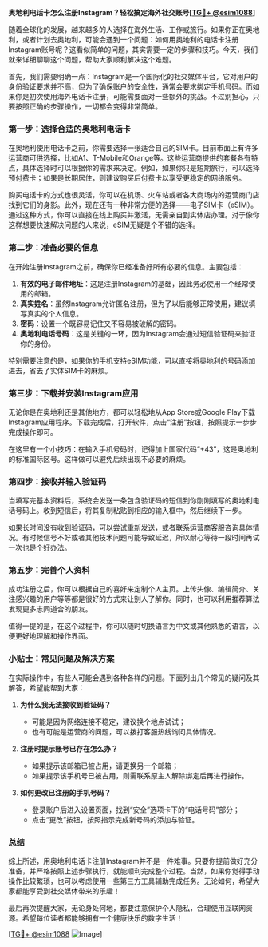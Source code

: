 **奥地利电话卡怎么注册Instagram？轻松搞定海外社交账号[[TG💪+ @esim1088](https://t.me/s/esim1088)]**

随着全球化的发展，越来越多的人选择在海外生活、工作或旅行。如果你正在奥地利，或者计划去奥地利，可能会遇到一个问题：如何用奥地利的电话卡注册Instagram账号呢？这看似简单的问题，其实需要一定的步骤和技巧。今天，我们就来详细聊聊这个问题，帮助大家顺利解决这个难题。

首先，我们需要明确一点：Instagram是一个国际化的社交媒体平台，它对用户的身份验证要求并不高，但为了确保账户的安全性，通常会要求绑定手机号码。而如果你是初次使用海外电话卡注册，可能需要面对一些额外的挑战。不过别担心，只要按照正确的步骤操作，一切都会变得非常简单。

### 第一步：选择合适的奥地利电话卡

在奥地利使用电话卡之前，你需要选择一张适合自己的SIM卡。目前市面上有许多运营商可供选择，比如A1、T-Mobile和Orange等。这些运营商提供的套餐各有特点，具体选择时可以根据你的需求来决定。例如，如果你只是短期旅行，可以选择预付费卡；如果是长期居住，则建议购买后付费卡以享受更稳定的网络服务。

购买电话卡的方式也很灵活，你可以在机场、火车站或者各大商场内的运营商门店找到它们的身影。此外，现在还有一种非常方便的选择——电子SIM卡（eSIM）。通过这种方式，你可以直接在线上购买并激活，无需亲自到实体店办理。对于像你这样想要快速解决问题的人来说，eSIM无疑是个不错的选择。

### 第二步：准备必要的信息

在开始注册Instagram之前，确保你已经准备好所有必要的信息。主要包括：

1. **有效的电子邮件地址**：这是注册Instagram的基础，因此务必使用一个经常使用的邮箱。
2. **真实姓名**：虽然Instagram允许匿名注册，但为了以后能够正常使用，建议填写真实的个人信息。
3. **密码**：设置一个既容易记住又不容易被破解的密码。
4. **奥地利电话号码**：这是关键的一环，因为Instagram会通过短信验证码来验证你的身份。

特别需要注意的是，如果你的手机支持eSIM功能，可以直接将奥地利的号码添加进去，省去了实体SIM卡的麻烦。

### 第三步：下载并安装Instagram应用

无论你是在奥地利还是其他地方，都可以轻松地从App Store或Google Play下载Instagram应用程序。下载完成后，打开软件，点击“注册”按钮，按照提示一步步完成操作即可。

在这里有一个小技巧：在输入手机号码时，记得加上国家代码“+43”，这是奥地利的标准国际区号。这样做可以避免后续出现不必要的麻烦。

### 第四步：接收并输入验证码

当填写完基本资料后，系统会发送一条包含验证码的短信到你刚刚填写的奥地利电话号码上。收到短信后，将其复制粘贴到相应的输入框中，然后继续下一步。

如果长时间没有收到验证码，可以尝试重新发送，或者联系运营商客服咨询具体情况。有时候信号不好或者其他技术问题可能导致延迟，所以耐心等待一段时间再试一次也是个好办法。

### 第五步：完善个人资料

成功注册之后，你可以根据自己的喜好来定制个人主页。上传头像、编辑简介、关注感兴趣的用户等等都是很好的方式来让别人了解你。同时，也可以利用推荐算法发现更多志同道合的朋友。

值得一提的是，在这个过程中，你可以随时切换语言为中文或其他熟悉的语言，以便更好地理解和操作界面。

### 小贴士：常见问题及解决方案

在实际操作中，有些人可能会遇到各种各样的问题。下面列出几个常见的疑问及其解答，希望能帮到大家：

1. **为什么我无法接收到验证码？**
   - 可能是因为网络连接不稳定，建议换个地点试试；
   - 也有可能是运营商的问题，可以拨打客服热线询问具体情况。

2. **注册时提示账号已存在怎么办？**
   - 如果提示该邮箱已被占用，请更换另一个邮箱；
   - 如果提示该手机号已被占用，则需联系原主人解除绑定后再进行操作。

3. **如何更改已注册的手机号码？**
   - 登录账户后进入设置页面，找到“安全”选项卡下的“电话号码”部分；
   - 点击“更改”按钮，按照指示完成新号码的添加与验证。

### 总结

综上所述，用奥地利电话卡注册Instagram并不是一件难事。只要你提前做好充分准备，并严格按照上述步骤执行，就能顺利完成整个过程。当然，如果你觉得手动操作比较繁琐，也可以考虑使用一些第三方工具辅助完成任务。无论如何，希望大家都能享受到社交媒体带来的乐趣！

最后再次提醒大家，无论身处何地，都要注意保护个人隐私，合理使用互联网资源。希望每位读者都能够拥有一个健康快乐的数字生活！

[[TG💪+ @esim1088](https://t.me/s/esim1088) ![Image](https://i.postimg.cc/4NQfJmqS/Snipaste-2025-05-13-00-14-12.png)]